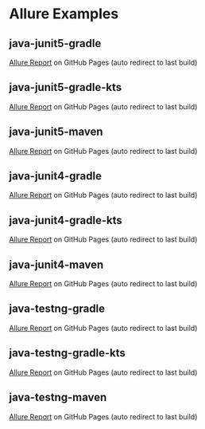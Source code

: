 # Allure Examples

## java-junit5-gradle
[Allure Report](https://simple-elf.github.io/allure-examples/java-junit5-gradle/) on GitHub Pages (auto redirect to last build)

## java-junit5-gradle-kts
[Allure Report](https://simple-elf.github.io/allure-examples/java-junit5-gradle-kts/) on GitHub Pages (auto redirect to last build)

## java-junit5-maven
[Allure Report](https://simple-elf.github.io/allure-examples/java-junit5-maven/) on GitHub Pages (auto redirect to last build)

## java-junit4-gradle
[Allure Report](https://simple-elf.github.io/allure-examples/java-junit4-gradle/) on GitHub Pages (auto redirect to last build)

## java-junit4-gradle-kts
[Allure Report](https://simple-elf.github.io/allure-examples/java-junit4-gradle-kts/) on GitHub Pages (auto redirect to last build)

## java-junit4-maven
[Allure Report](https://simple-elf.github.io/allure-examples/java-junit4-maven/) on GitHub Pages (auto redirect to last build)

## java-testng-gradle
[Allure Report](https://simple-elf.github.io/allure-examples/java-testng-gradle/) on GitHub Pages (auto redirect to last build)

## java-testng-gradle-kts
[Allure Report](https://simple-elf.github.io/allure-examples/java-testng-gradle-kts/) on GitHub Pages (auto redirect to last build)

## java-testng-maven
[Allure Report](https://simple-elf.github.io/allure-examples/java-testng-maven/) on GitHub Pages (auto redirect to last build)

